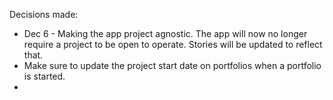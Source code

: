 Decisions made:
- Dec 6 - Making the app project agnostic. The app will now no longer require a project to be open to operate. Stories will be updated to reflect that.
- Make sure to update the project start date on portfolios when a portfolio is started.
- 